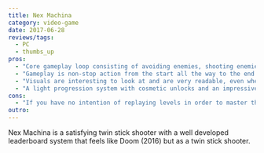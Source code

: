 ```yaml
---
title: Nex Machina
category: video-game
date: 2017-06-28
reviews/tags:
  - PC
  - thumbs_up
pros:
  - "Core gameplay loop consisting of avoiding enemies, shooting enemies, saving humans and handling secret side objectives encourages you to constantly move around in a deliberate way, like a dance, making for a dynamic and fulfilling experience."
  - "Gameplay is non-stop action from the start all the way to the end with no filler in between."
  - "Visuals are interesting to look at and are very readable, even when there are hundreds of enemies and bullets on screen."
  - "A light progression system with cosmetic unlocks and an impressive leaderboard system encourages players to replay levels in order to master them and get better high scores."
cons:
  - "If you have no intention of replaying levels in order to master them and achieve greater high scores, then you'll be done with all the content in the game in around two or three hours."
outro:
---
```


Nex Machina is a satisfying twin stick shooter with a well developed leaderboard system that feels like Doom (2016) but as a twin stick shooter.
